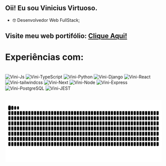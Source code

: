 ## Oii! Eu sou Vinicius Virtuoso.



- 🤓 Desenvolvedor Web FullStack;

## Visite meu web portifólio: [Clique Aqui!](https://viniciusvirtuoso.vercel.app)
    
 
 # Experiências com:
 <div style="display: inline_block"><br>
  
  <img align="center" title="JavaScript" alt="Vini-Js" height="50" width="60" src="https://cdn.jsdelivr.net/gh/devicons/devicon/icons/javascript/javascript-original.svg">
  
  <img align="center" title="TypeScript" alt="Vini-TypeScript" height="50" width="60" src="https://cdn.jsdelivr.net/gh/devicons/devicon/icons/typescript/typescript-original.svg">

  <img align="center" title="Python" alt="Vini-Python" height="50" width="60" src="https://cdn.jsdelivr.net/gh/devicons/devicon/icons/python/python-original.svg" />

  <img align="center" title="Django" alt="Vini-Django" height="50" width="60" src="https://cdn.jsdelivr.net/gh/devicons/devicon/icons/django/django-plain.svg" />
  
  <img align="center" title="Ract JS" alt="Vini-React" height="50" width="60" src="https://cdn.jsdelivr.net/gh/devicons/devicon/icons/react/react-original-wordmark.svg">
      
  <img align="center" title="tailwindcss" alt="Vini-tailwindcss" height="50" width="60" src="https://cdn.jsdelivr.net/gh/devicons/devicon/icons/tailwindcss/tailwindcss-plain.svg">
  
  <img align="center" title="Next JS" alt="Vini-Next" height="50" width="60" src="https://cdn.jsdelivr.net/gh/devicons/devicon/icons/nextjs/nextjs-original.svg">
      
  <img align="center" title="Node JS" alt="Vini-Node" height="50" width="60" src="https://cdn.jsdelivr.net/gh/devicons/devicon/icons/nodejs/nodejs-original.svg">
      
  <img align="center" title="Express JS" alt="Vini-Express" height="50" width="60" src="https://cdn.jsdelivr.net/gh/devicons/devicon/icons/express/express-original.svg">
      
  <img align="center" title="PostgreSQL" alt="Vini-PostgreSQL" height="50" width="60" src="https://cdn.jsdelivr.net/gh/devicons/devicon/icons/postgresql/postgresql-original.svg">
   
  <img align="center" title="JEST" alt="Vini-JEST" height="50" width="60" src="https://cdn.jsdelivr.net/gh/devicons/devicon/icons/jest/jest-plain.svg">
      
</div>



 ##
 
<div style="display: inline_block">
   <img height="200" width="100%" src="https://github.com/vinicius-virtuoso/vinicius-virtuoso/blob/output/github-contribution-grid-snake.svg">
</div>
